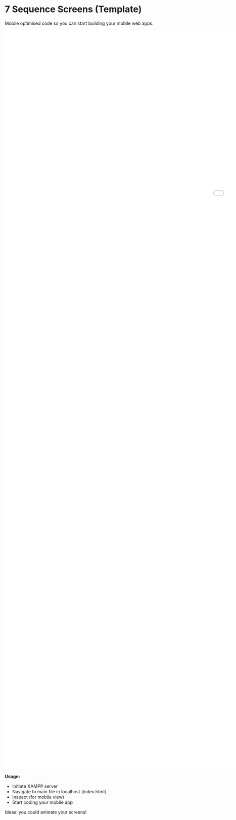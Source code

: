 # 7 Sequence Screens (Template)

Mobile optimised code so you can start building your mobile web apps.

<iframe src='//gifs.com/embed/Dq24j6' frameborder='0' scrolling='no' width='1920px' height='2340px' style='-webkit-backface-visibility: hidden;-webkit-transform: scale(1);' ></iframe>

<b>Usage:</b>

- Initiate XAMPP server
- Navigate to main file in localhost (index.html)
- Inspect (for mobile view)
- Start coding your mobile app


Ideas: you could animate your screens!
